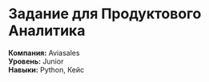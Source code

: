 # Задание для Продуктового Аналитика
**Компания:** Aviasales   
**Уровень:** Junior           
**Навыки:** Python, Кейс	
